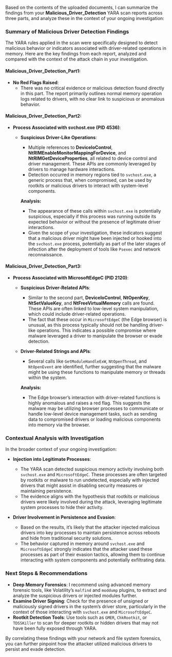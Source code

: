 Based on the contents of the uploaded documents, I can summarize the findings from your **Malicious_Driver_Detection** YARA scan reports across three parts, and analyze these in the context of your ongoing investigation:

### **Summary of Malicious Driver Detection Findings**

The YARA rules applied in the scan were specifically designed to detect malicious behavior or indicators associated with driver-related operations in memory. Here are the key findings from each report, analyzed and compared with the context of the attack chain in your investigation.

#### **Malicious_Driver_Detection_Part1:**
- **No Red Flags Raised**:
  - There was no critical evidence or malicious detection found directly in this part. The report primarily outlines normal memory operation logs related to drivers, with no clear link to suspicious or anomalous behavior.

#### **Malicious_Driver_Detection_Part2:**
- **Process Associated with svchost.exe (PID 4536)**:
  - **Suspicious Driver-Like Operations**:
    - Multiple references to **DeviceIoControl**, **NtRIMEnableMonitorMappingForDevice**, and **NtRIMGetDeviceProperties**, all related to device control and driver management. These APIs are commonly leveraged by drivers to manage hardware interactions.
    - Detection occurred in memory regions tied to `svchost.exe`, a generic process that, when compromised, can be used by rootkits or malicious drivers to interact with system-level components.

    **Analysis:**
    - The appearance of these calls within `svchost.exe` is potentially suspicious, especially if this process was running outside its expected behavior or without the presence of legitimate driver interactions.
    - Given the scope of your investigation, these indicators suggest that a malicious driver might have been injected or hooked into the `svchost.exe` process, potentially as part of the later stages of infection after the deployment of tools like `Psexec` and network reconnaissance.

#### **Malicious_Driver_Detection_Part3:**
- **Process Associated with MicrosoftEdgeC (PID 2120)**:
  - **Suspicious Driver-Related APIs**:
    - Similar to the second part, **DeviceIoControl**, **NtOpenKey**, **NtSetValueKey**, and **NtFreeVirtualMemory** calls are found. These APIs are often linked to low-level system manipulation, which could include driver-related operations.
    - The fact that these occur in `MicrosoftEdgeC` (the Edge browser) is unusual, as this process typically should not be handling driver-like operations. This indicates a possible compromise where malware leveraged a driver to manipulate the browser or evade detection.
  
  - **Driver-Related Strings and APIs**:
    - Several calls like `GetModuleHandleExW`, `NtOpenThread`, and `NtOpenEvent` are identified, further suggesting that the malware might be using these functions to manipulate memory or threads within the system.
  
    **Analysis:**
    - The Edge browser’s interaction with driver-related functions is highly anomalous and raises a red flag. This suggests the malware may be utilizing browser processes to communicate or handle low-level device management tasks, such as sending data to compromised drivers or loading malicious components into memory via the browser.

### **Contextual Analysis with Investigation**

In the broader context of your ongoing investigation:

- **Injection into Legitimate Processes**:
  - The YARA scan detected suspicious memory activity involving both `svchost.exe` and `MicrosoftEdgeC`. These processes are often targeted by rootkits or malware to run undetected, especially with injected drivers that might assist in disabling security measures or maintaining persistence.
  - The evidence aligns with the hypothesis that rootkits or malicious drivers were likely involved during the attack, leveraging legitimate system processes to hide their activity.

- **Driver Involvement in Persistence and Evasion**:
  - Based on the results, it’s likely that the attacker injected malicious drivers into key processes to maintain persistence across reboots and hide from traditional security solutions.
  - The behavior captured in memory around `svchost.exe` and `MicrosoftEdgeC` strongly indicates that the attacker used these processes as part of their evasion tactics, allowing them to continue interacting with system components and potentially exfiltrating data.

### **Next Steps & Recommendations**
- **Deep Memory Forensics**: I recommend using advanced memory forensic tools, like Volatility’s `malfind` and `moddump` plugins, to extract and analyze the suspicious drivers or injected modules further.
- **Examine Driver Signing**: Check for the presence of unsigned or maliciously signed drivers in the system’s driver store, particularly in the context of those interacting with `svchost.exe` and `MicrosoftEdgeC`.
- **Rootkit Detection Tools**: Use tools such as `GMER`, `ChkRootkit`, or `TDSSKiller` to scan for deeper rootkits or hidden drivers that may not have been fully exposed through YARA.

By correlating these findings with your network and file system forensics, you can further pinpoint how the attacker utilized malicious drivers to persist and evade detection.
